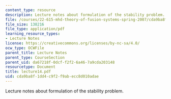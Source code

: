 ```yaml
---
content_type: resource
description: Lecture notes about formulation of the stability problem.
file: /courses/22-615-mhd-theory-of-fusion-systems-spring-2007/cda9ba8f1dd4c9f2f9abecc8d010adae_lecture14.pdf
file_size: 138216
file_type: application/pdf
learning_resource_types:
- Lecture Notes
license: https://creativecommons.org/licenses/by-nc-sa/4.0/
ocw_type: OCWFile
parent_title: Lecture Notes
parent_type: CourseSection
parent_uid: da67218f-0dcf-f2f2-6a46-7a9cda203148
resourcetype: Document
title: lecture14.pdf
uid: cda9ba8f-1dd4-c9f2-f9ab-ecc8d010adae
---
```

Lecture notes about formulation of the stability problem.